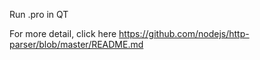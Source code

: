 Run .pro in QT


For more detail, click here https://github.com/nodejs/http-parser/blob/master/README.md
